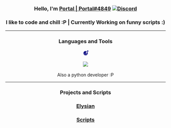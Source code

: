 <div align="center">

### Hello, I'm [Portal | Portal#4849](https://portalware.carrd.co/) <a href="https://discord.gg/fXqAp7VMT6"><img src="https://raw.githubusercontent.com/anuraghazra/anuraghazra/master/assets/discord-round.svg" alt="Discord" width="27px"></a>
### I like to code and chill :P | Currently Working on funny scripts :)


  
  <hr>

### **Languages and Tools**  

<code><img height="20" src="https://raw.githubusercontent.com/github/explore/80688e429a7d4ef2fca1e82350fe8e3517d3494d/topics/lua/lua.png"></code>
  
<code><img height="20" src="https://code.visualstudio.com/favicon.ico"></code>
  
  Also a python developer :P
  
  <hr>
  
### **Projects and Scripts**
  
  ### [Elysian](https://github.com/PortalK/elysian)
  
  ### [Scripts](https://github.com/PortalK/scripts)


